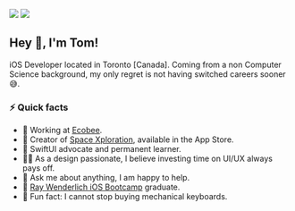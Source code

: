 <!-- HEADER -->
[![](https://img.shields.io/badge/LinkedIn-%230077B5.svg?&style=flat&logo=linkedin&logoColor=white)][LinkedIn]
[![](https://img.shields.io/badge/Twitter-%231DA1F2.svg?&style=flat&logo=twitter&logoColor=white)][Twitter]




<!-- BODY -->
## Hey 👋, I'm Tom!
iOS Developer located in Toronto [Canada]. Coming from a non Computer Science background, my only regret is not having switched careers sooner 😅.


### ⚡️ Quick facts
- 🚀 Working at [Ecobee][Ecobee].
- 📱 Creator of [Space Xploration][SpaceXploration], available in the App Store.
- 🌱 SwiftUI advocate and permanent learner.
- 👨‍🎨 As a design passionate, I believe investing time on UI/UX always pays off.
- 💬 Ask me about anything, I am happy to help.
- 🔭 [Ray Wenderlich iOS Bootcamp][RWiOSBootcamp] graduate.
- 🤪 Fun fact: I cannot stop buying mechanical keyboards.




<!-- FOOTER -->
<!-- Temporary links -->
[RWiOSBootcamp]: https://www.raywenderlich.com/10408731-rw-bootcamp
[SpaceXploration]: https://apps.apple.com/app/space-xploration/id1530580909
[Ecobee]: https://www.ecobee.com/


<!-- Permanent links -->
[Website]: https://www.thebitsfactory.com
[LinkedIn]: https://www.linkedin.com/in/TomEstelrich
[Twitter]: https://twitter.com/TomEstelrich